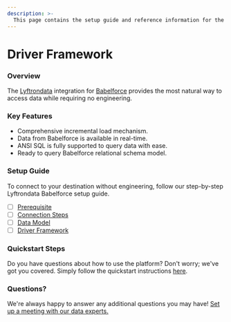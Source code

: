 ```yaml
---
description: >-
  This page contains the setup guide and reference information for the Babelforce source connector.
---
```


# Driver Framework

### Overview

The [Lyftrondata](https://www.lyftrondata.com/) integration for [Babelforce](None) provides the most natural way to access data while requiring no engineering.

### Key Features

* Comprehensive incremental load mechanism.
* Data from Babelforce is available in real-time.&#x20;
* ANSI SQL is fully supported to query data with ease.
* Ready to query Babelforce relational schema model.

### Setup Guide

To connect to your destination without engineering, follow our step-by-step Lyftrondata Babelforce setup guide.

* [ ] [Prerequisite](../prerequisite.md)
* [ ] [Connection Steps](../connection-steps.md)
* [ ] [Data Model](../data-model/erd.md)
* [ ] [Driver Framework](../driver-framework/)

### Quickstart Steps

Do you have questions about how to use the platform? Don't worry; we've got you covered. Simply follow the quickstart instructions [here](../driver-framework/README.md).

### Questions? <a href="#questions" id="questions"></a>

We're always happy to answer any additional questions you may have! [Set up a meeting with our data experts.](https://www.lyftrondata.com/book-a-meeting/)


